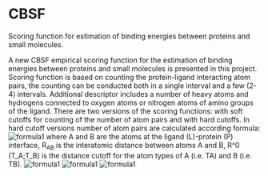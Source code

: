 # CBSF
Scoring function for estimation of binding energies between proteins and small molecules.

A new CBSF empirical scoring function for the estimation of binding energies between proteins and small molecules is presented in this project. Scoring function is based on counting the protein-ligand interacting atom pairs, the counting can be conducted both in a single interval and a few (2-4) intervals. Additional descriptor includes a number of heavy atoms and hydrogens connected to oxygen atoms or nitrogen atoms of amino groups of the ligand.
There are two versions of the scoring functions: with soft cutoffs for counting of the number of atom pairs and with hard cutoffs. In hard cutoff versions number of atom pairs are calculated according formula:
![formula1](https://github.com/rsyrlyb/CBSF/blob/master/Figures/f1.png)
where A and B are the atoms at the ligand (L)-protein (P) interface, R<sub>AB</sub> is the interatomic distance between atoms A and B, R^0 (T_A;T_B) is the distance cutoff for the atom types of A (i.e. TA) and B (i.e. TB).
![formula1](https://github.com/rsyrlyb/CBSF/blob/master/Figures/f3.png)
![formula1](https://github.com/rsyrlyb/CBSF/blob/master/Figures/soft_cutoffs.png)
![formula1](https://github.com/rsyrlyb/CBSF/blob/master/Figures/hard_cutoffs.png)
